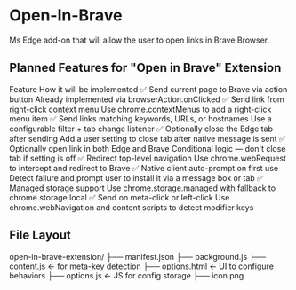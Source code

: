 # Open-In-Brave
Ms Edge add-on that will allow the user to open links in Brave Browser.

## Planned Features for "Open in Brave" Extension
Feature	How it will be implemented
✅ Send current page to Brave via action button	Already implemented via browserAction.onClicked
✅ Send link from right-click context menu	Use chrome.contextMenus to add a right-click menu item
✅ Send links matching keywords, URLs, or hostnames	Use a configurable filter + tab change listener
✅ Optionally close the Edge tab after sending	Add a user setting to close tab after native message is sent
✅ Optionally open link in both Edge and Brave	Conditional logic — don't close tab if setting is off
✅ Redirect top-level navigation	Use chrome.webRequest to intercept and redirect to Brave
✅ Native client auto-prompt on first use	Detect failure and prompt user to install it via a message box or tab
✅ Managed storage support	Use chrome.storage.managed with fallback to chrome.storage.local
✅ Send on meta-click or left-click	Use chrome.webNavigation and content scripts to detect modifier keys

## File Layout

open-in-brave-extension/
├── manifest.json
├── background.js
├── content.js              ← for meta-key detection
├── options.html            ← UI to configure behaviors
├── options.js              ← JS for config storage
├── icon.png

